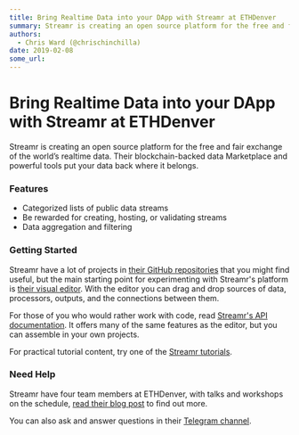 ```yaml
---
title: Bring Realtime Data into your DApp with Streamr at ETHDenver
summary: Streamr is creating an open source platform for the free and fair exchange of the world’s realtime data. Their blockchain-backed data Marketplace and powerful tools put your data back where it belongs. Features Categorized lists of public data streams Be rewarded for creating, hosting, or validating streams Data aggregation and filtering Getting Started Streamr have a lot of projects in their GitHub repositories that you might find useful, but the main starting point for experimenting with Strea
authors:
  - Chris Ward (@chrischinchilla)
date: 2019-02-08
some_url: 
---
```


# Bring Realtime Data into your DApp with Streamr at ETHDenver


Streamr is creating an open source platform for the free and fair exchange of the world’s realtime data. Their blockchain-backed data Marketplace and powerful tools put your data back where it belongs.

### Features

- Categorized lists of public data streams
- Be rewarded for creating, hosting, or validating streams
- Data aggregation and filtering

### Getting Started

Streamr have a lot of projects in [their GitHub repositories](https://github.com/streamr-dev) that you might find useful, but the main starting point for experimenting with Streamr's platform is [their visual editor](https://www.streamr.com/canvas). With the editor you can drag and drop sources of data, processors, outputs, and the connections between them.

For those of you who would rather work with code, read [Streamr's API documentation](https://www.streamr.com/help/api). It offers many of the same features as the editor, but you can assemble in your own projects.

For practical tutorial content, try one of the [Streamr tutorials](https://streamrdev.com/docs/streamr-documentation/tutorials/).

### Need Help

Streamr have four team members at ETHDenver, with talks and workshops on the schedule, [read their blog post](https://medium.com/streamrblog/ethdenver-streamr-2019-8c3806b703cf) to find out more.

You can also ask and answer questions in their [Telegram channel](https://t.me/streamrdata).
